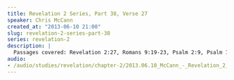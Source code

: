 ```yaml
--- 
title: Revelation 2 Series, Part 38, Verse 27
speaker: Chris McCann
created_at: "2013-06-10 21:00"
slug: revelation-2-series-part-38
series: revelation-2
description: |
  Passages covered: Revelation 2:27, Romans 9:19-23, Psalm 2:9, Psalm 137:8-9, Jeremiah 51:19-23, Revelation 20:11-12.
audio: 
- /audio/studies/revelation/chapter-2/2013.06.10_McCann_-_Revelation_2_Series_Part_38.yaml
---
```


